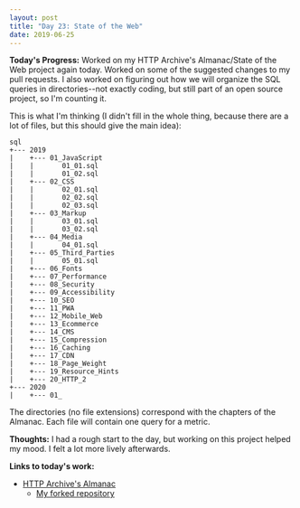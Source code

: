 ```yaml
---
layout: post
title: "Day 23: State of the Web"
date: 2019-06-25
---
```


**Today's Progress:** Worked on my HTTP Archive's Almanac/State of the Web project again today. Worked on some of the suggested changes to my pull requests. I also worked on figuring out how we will organize the SQL queries in directories--not exactly coding, but still part of an open source project, so I'm counting it. 

This is what I'm thinking (I didn't fill in the whole thing, because there are a lot of files, but this should give the main idea):
```
sql
+--- 2019
|    +--- 01_JavaScript
|    |       01_01.sql
|    |       01_02.sql
|    +--- 02_CSS
|    |       02_01.sql
|    |       02_02.sql
|    |       02_03.sql
|    +--- 03_Markup
|    |       03_01.sql
|    |       03_02.sql
|    +--- 04_Media
|    |       04_01.sql
|    +--- 05_Third_Parties
|    |       05_01.sql
|    +--- 06_Fonts
|    +--- 07_Performance
|    +--- 08_Security
|    +--- 09_Accessibility
|    +--- 10_SEO
|    +--- 11_PWA
|    +--- 12_Mobile_Web
|    +--- 13_Ecommerce
|    +--- 14_CMS
|    +--- 15_Compression
|    +--- 16_Caching
|    +--- 17_CDN
|    +--- 18_Page_Weight
|    +--- 19_Resource_Hints
|    +--- 20_HTTP_2
+--- 2020
|    +--- 01_
```

The directories (no file extensions) correspond with the chapters of the Almanac. Each file will contain one query for a metric.

**Thoughts:** I had a rough start to the day, but working on this project helped my mood. I felt a lot more lively afterwards.

**Links to today's work:**
* [HTTP Archive's Almanac](https://github.com/HTTPArchive/almanac.httparchive.org)
  * [My forked repository](https://github.com/KJLarson/almanac.httparchive.org)